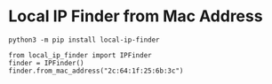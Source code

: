 # Local IP Finder from Mac Address

```
python3 -m pip install local-ip-finder
```
```
from local_ip_finder import IPFinder
finder = IPFinder()
finder.from_mac_address("2c:64:1f:25:6b:3c")
```